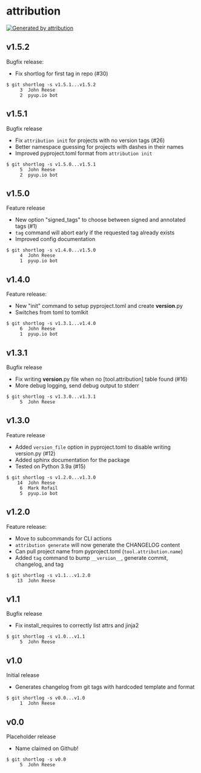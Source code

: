 attribution
===========

[![Generated by attribution][attribution-badge]][attribution-url]


v1.5.2
------

Bugfix release:

* Fix shortlog for first tag in repo (#30)

```text
$ git shortlog -s v1.5.1...v1.5.2
     3	John Reese
     2	pyup.io bot
```


v1.5.1
------

Bugfix release

* Fix `attribution init` for projects with no version tags (#26)
* Better namespace guessing for projects with dashes in their names
* Improved pyproject.toml format from `attribution init`

```text
$ git shortlog -s v1.5.0...v1.5.1
     5	John Reese
     2	pyup.io bot
```


v1.5.0
------

Feature release

- New option "signed_tags" to choose between signed and annotated tags (#1)
- `tag` command will abort early if the requested tag already exists
- Improved config documentation

```text
$ git shortlog -s v1.4.0...v1.5.0
     4	John Reese
     1	pyup.io bot
```


v1.4.0
------

Feature release:

* New "init" command to setup pyproject.toml and create __version__.py
* Switches from toml to tomlkit

```text
$ git shortlog -s v1.3.1...v1.4.0
     6	John Reese
     1	pyup.io bot
```


v1.3.1
------

Bugfix release

* Fix writing __version__.py file when no [tool.attribution] table found (#16)
* More debug logging, send debug output to stderr

```text
$ git shortlog -s v1.3.0...v1.3.1
     5	John Reese
```


v1.3.0
------

Feature release

* Added `version_file` option in pyproject.toml to disable writing version.py (#12)
* Added sphinx documentation for the package
* Tested on Python 3.9a (#15)

```text
$ git shortlog -s v1.2.0...v1.3.0
    14	John Reese
     6	Mark Rofail
     5	pyup.io bot
```


v1.2.0
------

Feature release:

- Move to subcommands for CLI actions
- `attribution generate` will now generate the CHANGELOG content
- Can pull project name from pyproject.toml (`tool.attribution.name`)
- Added `tag` command to bump `__version__`, generate commit, changelog, and tag

```text
$ git shortlog -s v1.1...v1.2.0
    13	John Reese
```


v1.1
----

Bugfix release

- Fix install_requires to correctly list attrs and jinja2

```text
$ git shortlog -s v1.0...v1.1
     5	John Reese
```


v1.0
----

Initial release

- Generates changelog from git tags with hardcoded template and format

```text
$ git shortlog -s v0.0...v1.0
     1	John Reese
```


v0.0
----

Placeholder release

- Name claimed on Github!

```text
$ git shortlog -s v0.0
     5	John Reese
```

[attribution-badge]:
    https://img.shields.io/badge/generated%20by-attribution-informational
[attribution-url]: https://attribution.omnilib.dev

